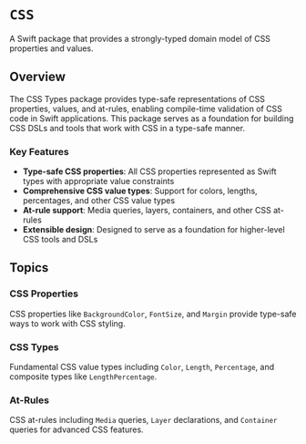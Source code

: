 # ``CSS``

A Swift package that provides a strongly-typed domain model of CSS properties and values.

## Overview

The CSS Types package provides type-safe representations of CSS properties, values, and at-rules, enabling compile-time validation of CSS code in Swift applications. This package serves as a foundation for building CSS DSLs and tools that work with CSS in a type-safe manner.

### Key Features

- **Type-safe CSS properties**: All CSS properties represented as Swift types with appropriate value constraints
- **Comprehensive CSS value types**: Support for colors, lengths, percentages, and other CSS value types  
- **At-rule support**: Media queries, layers, containers, and other CSS at-rules
- **Extensible design**: Designed to serve as a foundation for higher-level CSS tools and DSLs

## Topics

### CSS Properties

CSS properties like `BackgroundColor`, `FontSize`, and `Margin` provide type-safe ways to work with CSS styling.

### CSS Types

Fundamental CSS value types including `Color`, `Length`, `Percentage`, and composite types like `LengthPercentage`.

### At-Rules

CSS at-rules including `Media` queries, `Layer` declarations, and `Container` queries for advanced CSS features.
